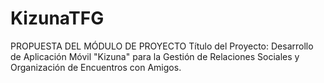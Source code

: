 # KizunaTFG
PROPUESTA DEL MÓDULO DE PROYECTO Título del Proyecto: Desarrollo de Aplicación Móvil "Kizuna" para la Gestión de Relaciones Sociales y Organización de Encuentros con Amigos.

